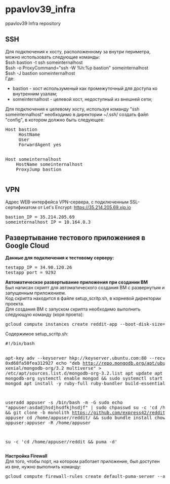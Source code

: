 # ppavlov39_infra
ppavlov39 Infra repository

<h2>SSH</h2>

Для подключения к хосту, расположенному за внутри периметра, можно использовать следующие команды:<br>
$ssh bastion -t ssh someinternalhost<br>
$ssh -o ProxyCommand="ssh -W %h:%p bastion" someinternalhost<br>
$ssh -J bastion someinternalhost<br>
Где:<br><ul>
    <li> bastion - хост используменый как промежуточный для доступа ко внутренним узалам;</li>
    <li> someinternalhost - целевой хост, недоступный из внешней сети;</li>
</ul>
Для подключения к целевому хосту, используя команду "ssh someinternalhost" необходимо в директории ~/.ssh/ создать файл "config", в котором должно быть следующее:<br>
<pre>Host bastion
     HostName <bastion_host_address>
     User <ssh_user>
     ForwardAgent yes
<P>
Host someinternalhost
    HostName someinternalhost
    ProxyJump bastion
</pre>
<P>
<h2>VPN</h2>

Адрес WEB-интерфейса VPN-сервера, с подключенным SSL-сертификатом от Let's Encrypt: https://35.214.205.69.xip.io<P>
<P>
<pre>
bastion_IP = 35.214.205.69
someinternalhost_IP = 10.164.0.3
</pre>

<P>
<h2>Развертывание тестового приложениея в Google Cloud </h2>
<b>Данные для подключения к тестовому серверу:</b><br>
<pre>
testapp_IP = 34.90.120.26
testapp_port = 9292
</pre>
<P>
<B>Автоматическое развертывание приложения при создании ВМ</B><br>
Был написан скрипт для автоматического создания ВМ с развернутым и запущенным приложением.<br>
Код скрипта находится в файле setup_scritp.sh, в корневой директории проекта.<br>
Для создания ВМ с запуском скрипта необходимо выполнить следующую команду (коря проета):<br>
<pre>
gcloud compute instances create reddit-app --boot-disk-size=10GB --image-family ubuntu-1604-lts --image-project=ubuntu-os-cloud --machine-type=g1-small --tags puma-server --metadata-from-file startup-script=./setup_scritp.sh --restart-on-failure
</pre>
<P>
Содержимое setup_scritp.sh:<br>
<pre>
#!/bin/bash

apt-key adv --keyserver hkp://keyserver.ubuntu.com:80 --recv-keys 0xd68fa50fea312927
echo "deb http://repo.mongodb.org/apt/ubuntu xenial/mongodb-org/3.2 multiverse" > /etc/apt/sources.list.d/mongodb-org-3.2.list
apt update
apt install -y mongodb-org
systemctl enable mongod && sudo systemctl start mongod
apt install -y ruby-full ruby-bundler build-essential

useradd appuser -s /bin/bash -m -G sudo
echo "appuser:asdadjhsdjhsdfkjhsdjf" | sudo chpasswd
su -c 'cd /home/appuser && git clone -b monolith https://github.com/express42/reddit.git' appuser
cd /home/appuser/reddit/ && sudo bundle install
chown appuser:appuser -R /home/appuser

su -c 'cd /home/appuser/reddit && puma -d'
</pre>
<P>
<B>Настройка Firewall</B><br>
Для того, чтобы порт, на котором работает приложение, был доступен из вне, нужно выполнить команду:<br>
<pre>
gcloud compute firewall-rules create default-puma-server --allow tcp:9292
</pre>
